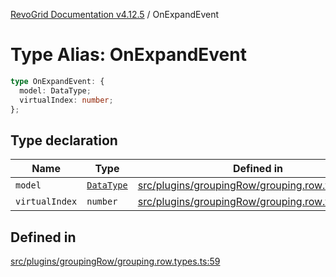 [RevoGrid Documentation v4.12.5](README.md) / OnExpandEvent

# Type Alias: OnExpandEvent

```ts
type OnExpandEvent: {
  model: DataType;
  virtualIndex: number;
};
```

## Type declaration

| Name | Type | Defined in |
| ------ | ------ | ------ |
| `model` | [`DataType`](TypeAlias.DataType.md) | [src/plugins/groupingRow/grouping.row.types.ts:60](https://github.com/revolist/revogrid/blob/c0c7fff7e44e26499aba20df7b49da7b6c71eb68/src/plugins/groupingRow/grouping.row.types.ts#L60) |
| `virtualIndex` | `number` | [src/plugins/groupingRow/grouping.row.types.ts:61](https://github.com/revolist/revogrid/blob/c0c7fff7e44e26499aba20df7b49da7b6c71eb68/src/plugins/groupingRow/grouping.row.types.ts#L61) |

## Defined in

[src/plugins/groupingRow/grouping.row.types.ts:59](https://github.com/revolist/revogrid/blob/c0c7fff7e44e26499aba20df7b49da7b6c71eb68/src/plugins/groupingRow/grouping.row.types.ts#L59)
